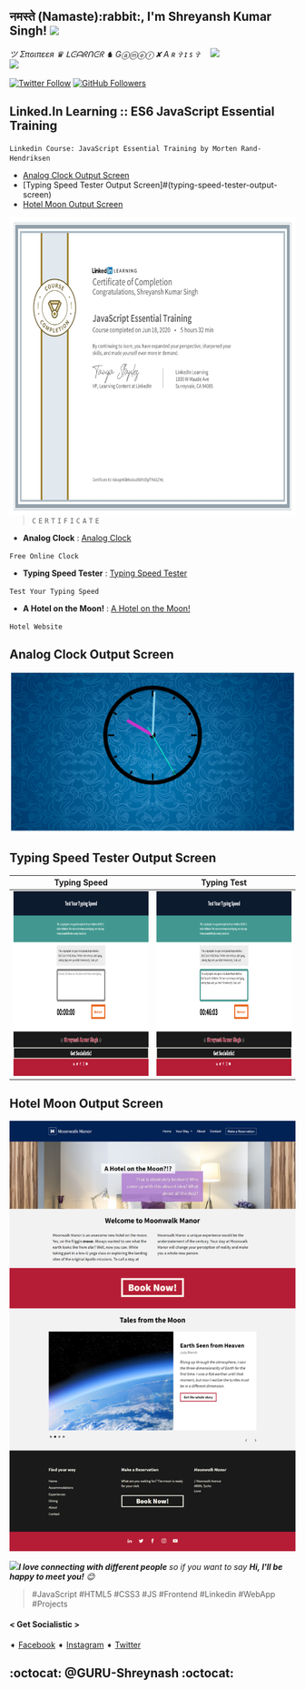 <h2>नमस्ते (Namaste):rabbit:, I'm Shreyansh Kumar Singh! <img src="https://media.giphy.com/media/12oufCB0MyZ1Go/giphy.gif" width="50"></h2>
<img align='right' src="https://media.giphy.com/media/USV0ym3bVWQJJmNu3N/giphy.gif" width="150">
<p><em>ツ Σπɢιπεεя ♛ ᒪᕮᗩᖇᑎᕮᖇ ♞ Gⓐⓜⓔⓡ ✘ A ʀ ✞ ɪ ꜱ ✞ <img src="https://media.giphy.com/media/WUlplcMpOCEmTGBtBW/giphy.gif" width="30"> 
</em></p>

[![Twitter Follow](https://img.shields.io/twitter/follow/GURU_Shreyansh?&style=social)](https://twitter.com/intent/user?screen_name=GURU_Shreyansh)
[![GitHub Followers](https://img.shields.io/github/followers/guru-shreyansh?label=Follow%20Me%21&style=social&link=https://github.com/guru-shreyansh)](https://github.com/guru-shreyansh)

## Linked.In Learning :: ES6 JavaScript Essential Training

`Linkedin Course: JavaScript Essential Training by Morten Rand-Hendriksen`


- [Analog Clock Output Screen](#analog-clock-output-screen)
- [Typing Speed Tester Output Screen]#(typing-speed-tester-output-screen)
- [Hotel Moon Output Screen](#hotel-moon-output-screen)

<img align='right' src="JavaScript-Essential-Training.jpg" height="525" widht="630">


>`C`
>`E`
>`R`
>`T`
>`I`
>`F`
>`I`
>`C`
>`A`
>`T`
>`E`


* **Analog Clock** : [Analog Clock](https://guru-shreyansh.github.io/Linkedin-Learning_ES6_JavaScript-Essential-Training/Analog-Clock/Analog-Clock.html)

`Free Online Clock`
* **Typing Speed Tester** : [Typing Speed Tester](https://guru-shreyansh.github.io/Linkedin-Learning_ES6_JavaScript-Essential-Training/+Typing-Speed-Tester+/Typing-Speed-Tester.html)

`Test Your Typing Speed`
* **A Hotel on the Moon!** : [A Hotel on the Moon!](https://guru-shreyansh.github.io/Linkedin-Learning_ES6_JavaScript-Essential-Training/A-Hotel-on-the-Moon/index.html)

`Hotel Website`


## Analog Clock Output Screen
![Analog Clock Output Screen](Output-Screenshots/Output-Screenshot-CLOCK.jpg)


## Typing Speed Tester Output Screen
| Typing Speed | Typing Test |
| ------------- | ------------- |
| <img src="Output-Screenshots/Output-Screenshot-SPEED.jpg" width=500 height=325> | <img src="Output-Screenshots/Output-Screenshot-TEST.jpg" width=500 height=325> |

## Hotel Moon Output Screen
![Hotel Moon Output Screen](Output-Screenshots/Output-Screenshot-HOTEL.jpg)


<img src="https://media.giphy.com/media/LnQjpWaON8nhr21vNW/giphy.gif" width="60"><em><b>I love connecting with different people</b> so if you want to say <b>Hi, I'll be happy to meet you!</b> 😊</em>

> #JavaScript #HTML5 #CSS3 #JS #Frontend #Linkedin #WebApp #Projects

#### < Get Socialistic >
➧ [Facebook](https://www.facebook.com/guru.shreyansh)
➧ [Instagram](https://www.instagram.com/guru_shreyansh)
➧ [Twitter](https://twitter.com/GURU_Shreyansh)

## :octocat: @GURU-Shreynash :octocat:
